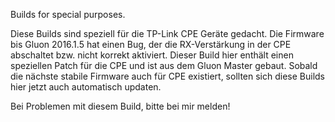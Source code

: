 Builds for special purposes.

Diese Builds sind speziell für die TP-Link CPE Geräte gedacht. Die Firmware bis Gluon 2016.1.5 hat einen Bug, der die RX-Verstärkung in der CPE abschaltet bzw. nicht korrekt aktiviert. Dieser Build hier enthält einen speziellen Patch für die CPE und ist aus dem Gluon Master gebaut.
Sobald die nächste stabile Firmware auch für CPE existiert, sollten sich diese Builds hier jetzt auch automatisch updaten.

Bei Problemen mit diesem Build, bitte bei mir melden!
